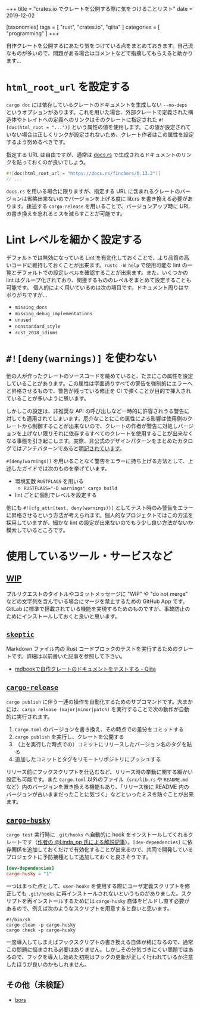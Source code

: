 +++
title = "crates.io でクレートを公開する際に気をつけることリスト"
date = 2019-12-02

[taxonomies]
tags = [ "rust", "crates.io", "qiita" ]
categories = [ "programming" ]
+++

自作クレートを公開するにあたり気をつけている点をまとめておきます。自己流なものが多いので、問題がある場合はコメントなどで指摘してもらえると助かります…

# `html_root_url` を設定する

`cargo doc` には依存しているクレートのドキュメントを生成しない `--no-deps` というオプションがあります。これを用いた場合、外部クレートで定義された構造体やトレイトへの定義へのリンクはそのクレートに指定された `#![doc(html_root = "...")]` という属性の値を使用します。この値が設定されていない場合は正しくリンクが設定されないため、クレート作者はこの属性を設定するよう努めるべきです。

指定する URL は自由ですが、通常は [docs.rs](https://docs.rs) で生成されるドキュメントのリンクを貼っておくのが良いでしょう。

```rust:src/lib.rs
#![doc(html_root_url = "https://docs.rs/finchers/0.13.2")]
// ...
```

`docs.rs` を用いる場合に限りますが、指定する URL に含まれるクレートのバージョンは省略出来ないのでバージョンを上げる度に lib.rs を書き換える必要があります。後述する `cargo-release` を用いることで、バージョンアップ時に URL の書き換えを忘れるミスを減らすことが可能です。

# Lint レベルを細かく設定する

デフォルトでは無効になっている Lint を有効化しておくことで、より品質の高いコードに維持しておくことが出来ます。`rustc -W help` で使用可能な lint の一覧とデフォルトでの設定レベルを確認することが出来ます。また、いくつかの lint はグループ化されており、関連するもののレベルをまとめて設定することも可能です。
個人的によく用いているのは次の項目です。ドキュメント周りはサボりがちですが…

* `missing_docs`
* `missing_debug_implementations`
* `unused`
* `nonstandard_style`
* `rust_2018_idioms`

# `#![deny(warnings)]` を使わない

他の人が作ったクレートのソースコードを眺めていると、たまにこの属性を設定していることがあります。この属性は字面通りすべての警告を強制的にエラーへと昇格させるもので、警告が残っている修正を CI で弾くことが目的で挿入されていることが多いように思います。

しかしこの設定は、非推奨な API の呼び出しなど一時的に許容されうる警告に対しても適用されてしまいます。厄介なことにこの属性による影響は使用側のクレートから制御することが出来ないので、クレートの作者が警告に対処しバージョンを上げない限りそれに依存するすべてのクレートを使用することが出来なくなる事態を引き起こします。実際、非公式のデザインパターンをまとめたカタログではアンチパターンであると[明記されています](https://github.com/rust-unofficial/patterns/blob/master/anti_patterns/deny-warnings.md)。

`#[deny(warnings)]` を用いることなく警告をエラーに持ち上げる方法として、上述したガイドでは次のものを挙げています。

* 環境変数 `RUSTFLAGS` を用いる
  - `RUSTFLAGS="-D warnings" cargo build`
* lint ごとに個別でレベルを設定する

他にも `#![cfg_attr(test, deny(warnings))]` としてテスト時のみ警告をエラーに昇格させるという方法が考えられます。個人的なプロジェクトではこの方法を採用していますが、細かな lint の設定が出来ないのでもう少し良い方法がないか模索しているところです。

# 使用しているツール・サービスなど

## [WIP]
プルリクエストのタイトルやコミットメッセージに "WIP" や "do not merge" などの文字列を含んでいる場合にマージを禁止するための GitHub App です。GitLab に標準で搭載されている機能を実現するためのものですが、事故防止のためにインストールしておくと良いと思います。

## [`skeptic`]

Markdown ファイル内の Rust コードブロックのテストを実行するためのクレートです。詳細は以前書いた記事を参照して下さい。

* [mdbookで自作クレートのドキュメントをテストする - Qiita](https://qiita.com/ubnt_intrepid/items/134d8a03cdaa25225cd5)

## [`cargo-release`]

`cargo publish` に伴う一連の操作を自動化するためのサブコマンドです。大まかには、`cargo release (major|minor|patch)` を実行することで次の動作が自動的に実行されます。

1. `Cargo.toml` のバージョンを書き換え、その時点での差分をコミットする
2. `cargo publish` を実行し、クレートを公開する
3. （上を実行した時点での）コミットにリリースしたバージョン名のタグを貼る
4. 追加したコミットとタグをリモートリポジトリにプッシュする

リリース前にフックスクリプトを仕込むなど、リリース時の挙動に関する細かい設定も可能です。また `Cargo.toml` 以外のファイル（`src/lib.rs` や `README.md` など）内のバージョンを置き換える機能もあり、「リリース後に README 内のバージョンが古いままだったことに気づく」などといったミスを防ぐことが出来ます。

## [`cargo-husky`]

`cargo test` 実行時に `.git/hooks` へ自動的に hook をインストールしてくれるクレートです（[作者の @Linda_pp 氏による解説記事](https://rhysd.hatenablog.com/entry/2018/10/08/205041)）。`[dev-dependencies]` に依存関係を追加しておくだけで有効化することが出来るので、共同で開発しているプロジェクトに予防接種として追加しておくと良さそうです。

```toml:Cargo.toml
[dev-dependencies]
cargo-husky = "1"
```

一つはまった点として、`user-hooks` を使用する際にユーザ定義スクリプトを修正しても `.git/hooks` に再インストールされないというものがありました。スクリプトを再インストールするためには `cargo-husky` 自体をビルドし直す必要があるので、例えば次のようなスクリプトを用意すると良いと思います。

```shell-session 
#!/bin/sh
cargo clean -p cargo-husky
cargo check -p cargo-husky
```

一度導入してしまえばフックスクリプトの書き換える自体が稀になるので、通常この問題に悩まされる必要はありません。しかしその分気づきにくい問題ではあるので、フックを導入し始めた初期はフックの更新が正しく行われているか注意したほうが良いのかもしれません。

## その他（未検証）
* [bors]

<!-- Links -->

[WIP]: https://github.com/apps/wip
[`skeptic`]: https://crates.io/crates/skeptic
[`cargo-release`]: https://crates.io/crates/cargo-release
[`cargo-husky`]: https://crates.io/crates/cargo-husky
[bors]: https://github.com/bors-ng/bors-ng

